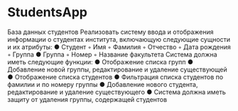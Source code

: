 # StudentsApp
База данных студентов
Реализовать систему ввода и отображения информации о студентах института,
включающую следующие сущности и их атрибуты:
● Студент
◦ Имя
◦ Фамилия
◦ Отчество
◦ Дата рождения
◦ Группа
● Группа
◦ Номер
◦ Название факультета
Система должна иметь следующие функции:
● Отображение списка групп
● Добавление новой группы, редактирование и удаление существующей
● Отображение списка студентов
● Фильтрация списка студентов по фамилии и по номеру группы
● Добавление нового студента, редактирование и удаление существующего
● Система должна иметь защиту от удаления группы, содержащей студентов
